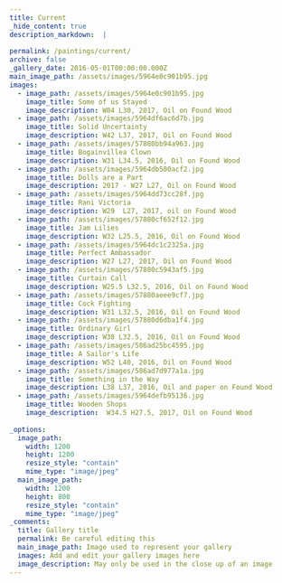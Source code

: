 ```yaml
---
title: Current
_hide_content: true
description_markdown:  |
  
permalink: /paintings/current/
archive: false
_gallery_date: 2016-05-01T00:00:00.000Z
main_image_path: /assets/images/5964e0c901b95.jpg
images:            
  - image_path: /assets/images/5964e0c901b95.jpg
    image_title: Some of us Stayed
    image_description: W84 L30, 2017, Oil on Found Wood  
  - image_path: /assets/images/5964df6ac6d7b.jpg
    image_title: Solid Uncertainty
    image_description: W42 L37, 2017, Oil on Found Wood
  - image_path: /assets/images/57880bb94a963.jpg
    image_title: Bogainvillea Clown
    image_description: W31 L34.5, 2016, Oil on Found Wood 
  - image_path: /assets/images/5964db500acf2.jpg
    image_title: Dolls are a Part
    image_description: 2017 - W27 L27, Oil on Found Wood  
  - image_path: /assets/images/5964dd73cc28f.jpg
    image_title: Rani Victoria
    image_description: W29  L27, 2017, oil on Found Wood
  - image_path: /assets/images/57880cf652f12.jpg
    image_title: Jam Lilies
    image_description: W32 L25.5, 2016, Oil on Found Wood
  - image_path: /assets/images/5964dc1c2325a.jpg
    image_title: Perfect Ambassador
    image_description: W27 L27, 2017, Oil on Found Wood  
  - image_path: /assets/images/57880c5943af5.jpg
    image_title: Curtain Call
    image_description: W25.5 L32.5, 2016, Oil on Found Wood
  - image_path: /assets/images/57880aeee9cf7.jpg
    image_title: Cock Fighting
    image_description: W31 L32.5, 2016, Oil on Found Wood
  - image_path: /assets/images/57880d6dba1f4.jpg
    image_title: Ordinary Girl
    image_description: W38 L32.5, 2016, Oil on Found Wood  
  - image_path: /assets/images/586ad25bc4595.jpg
    image_title: A Sailor's Life
    image_description: W52 L40, 2016, Oil on Found Wood
  - image_path: /assets/images/586ad7d977a1a.jpg
    image_title: Something in the Way
    image_description: L38 L37, 2016, Oil and paper on Found Wood
  - image_path: /assets/images/5964defb95136.jpg
    image_title: Wooden Shops
    image_description:  W34.5 H27.5, 2017, Oil on Found Wood 
       
_options:
  image_path:
    width: 1200
    height: 1200
    resize_style: "contain"
    mime_type: "image/jpeg"
  main_image_path:
    width: 1200
    height: 800
    resize_style: "contain"
    mime_type: "image/jpeg"
_comments:
  title: Gallery title
  permalink: Be careful editing this
  main_image_path: Image used to represent your gallery
  images: Add and edit your gallery images here
  image_description: May only be used in the close up of an image
---
```


